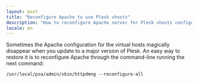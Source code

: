 ```yaml
---
layout: post
title: "Reconfigure Apache to use Plesk vhosts"
description: "How to reconfigure Apache server for Plesk vhosts configuration"
locale: en
---
```


Sometimes the Apache configuration for the virtual hosts magically disappear when you update to a major version of Plesk.
An easy way to restore it is to reconfigure Apache through the command-line running the next command:


    /usr/local/psa/admin/sbin/httpdmng --reconfigure-all
